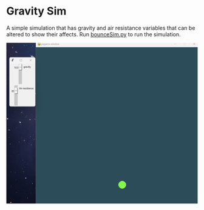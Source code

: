 # Gravity Sim

A simple simulation that has gravity and air resistance variables that can be altered to show their affects. Run [bounceSim.py](http://bounceSim.py) to run the simulation. 

![Untitled](GravitySim/Sim.png)